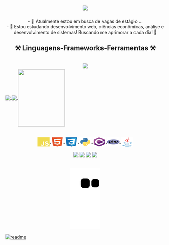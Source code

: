 <h1 align="center">
<img src="https://readme-typing-svg.herokuapp.com/?font=Righteous&size=35&center=true&vCenter=true&width=500&height=70&duration=4000&lines=olá!+👋;+me+chamo+Raissa!;" />
</h1>

<div  align="center" >
  - 🔭 Atualmente estou em busca de vagas de estágio ...
  <br>
- 🌱 Estou estudando desenvolvimento web, ciências econômicas, análise e desenvolvimento de sistemas! Buscando me aprimorar a cada dia! 🌱
</div>

<h2 align="center" >⚒️ Linguagens-Frameworks-Ferramentas ⚒️</h2>
<br>
<div align="center" >
  <img src="https://skillicons.dev/icons?i=html,js,css,java,python,mysql,jquery,react,bootstrap,vscode,github,figma,git,typescript" />
</div>

<div>
  <a href="https://github.com/Raissa-Reis-Lopes">
  <img height="180em"   align="center" src="https://github-readme-stats.vercel.app/api?username=Raissa-Reis-Lopes&show_icons=true&theme=react&include_all_commits=true&count_private=true"/>
  <img height="180em"  align="center" src="https://github-readme-stats.vercel.app/api/top-langs/?username=Raissa-Reis-Lopes&layout=compact&langs_count=7&theme=react" />

  <img align="center" width="148" height="180" src="https://media1.tenor.com/images/68e8337fb4eb7e40645d832c64762a8b/tenor.gif?itemid=19443613">
</div>
 <br>
<div  align="center"> 
  <div style="display: inline_block"><br>
  <img align="center" alt="Rafa-Js" height="30" width="40" src="https://raw.githubusercontent.com/devicons/devicon/master/icons/javascript/javascript-plain.svg">
  <img align="center" alt="HTML" height="30" width="40" src="https://raw.githubusercontent.com/devicons/devicon/master/icons/html5/html5-original.svg">
  <img align="center" alt="CSS" height="30" width="40" src="https://raw.githubusercontent.com/devicons/devicon/master/icons/css3/css3-original.svg">
  <img align="center" alt="Python" height="30" width="40" src="https://raw.githubusercontent.com/devicons/devicon/master/icons/python/python-original.svg">
  <img align="center" alt="Csharp" height="30" width="40" src="https://raw.githubusercontent.com/devicons/devicon/master/icons/csharp/csharp-original.svg">
  <img align="center" alt="PHP" height="30" width="40" src="https://raw.githubusercontent.com/devicons/devicon/master/icons/php/php-original.svg">
  <img align="center" alt="java" height="30" width="40" src="https://raw.githubusercontent.com/devicons/devicon/master/icons/java/java-original.svg">
 
    
</div>
<br>
<div>
  <a href="https://www.linkedin.com/in/raissa-reis-lopes-00706a23a/" target="_blank"><img src="https://img.shields.io/badge/-LinkedIn-%230077B5?style=for-the-badge&logo=linkedin&logoColor=white"></a>  
<a href = "mailto:raissa.vilemon@gmail.com"><img src="https://img.shields.io/badge/Gmail-D14836?style=for-the-badge&logo=gmail&logoColor=white" target="_blank"></a> 
<a href="https://wa.me/5511968294197" target="_blank"><img src="https://img.shields.io/badge/WhatsApp-25D366?style=for-the-badge&logo=whatsapp&logoColor=white"></a>
<a href="https://t.me/RaissaVilemon" target="_blank"><img src="https://img.shields.io/badge/Telegram-2CA5E0?style=for-the-badge&logo=telegram&logoColor=white"></a>
</div>
<br>

![snake gif](https://github.com/Raissa-Reis-Lopes/Raissa-Reis-Lopes/blob/output/github-contribution-grid-snake.svg)
 
</div>
 
[![readme](https://github-readme-stats.vercel.app/api/pin/?username=Raissa-Reis-Lopes&repo=Raissa-Reis-Lopes&theme=react)](https://github.com/Raissa-Reis-Lopes/Raissa-Reis-Lopes)

